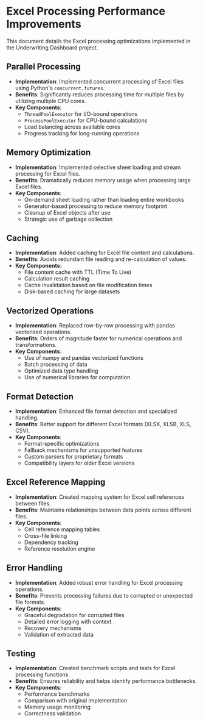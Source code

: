 # Excel Processing Performance Improvements

This document details the Excel processing optimizations implemented in the Underwriting Dashboard project.

## Parallel Processing

- **Implementation**: Implemented concurrent processing of Excel files using Python's `concurrent.futures`.
- **Benefits**: Significantly reduces processing time for multiple files by utilizing multiple CPU cores.
- **Key Components**:
  - `ThreadPoolExecutor` for I/O-bound operations
  - `ProcessPoolExecutor` for CPU-bound calculations
  - Load balancing across available cores
  - Progress tracking for long-running operations

## Memory Optimization

- **Implementation**: Implemented selective sheet loading and stream processing for Excel files.
- **Benefits**: Dramatically reduces memory usage when processing large Excel files.
- **Key Components**:
  - On-demand sheet loading rather than loading entire workbooks
  - Generator-based processing to reduce memory footprint
  - Cleanup of Excel objects after use
  - Strategic use of garbage collection

## Caching

- **Implementation**: Added caching for Excel file content and calculations.
- **Benefits**: Avoids redundant file reading and re-calculation of values.
- **Key Components**:
  - File content cache with TTL (Time To Live)
  - Calculation result caching
  - Cache invalidation based on file modification times
  - Disk-based caching for large datasets

## Vectorized Operations

- **Implementation**: Replaced row-by-row processing with pandas vectorized operations.
- **Benefits**: Orders of magnitude faster for numerical operations and transformations.
- **Key Components**:
  - Use of numpy and pandas vectorized functions
  - Batch processing of data
  - Optimized data type handling
  - Use of numerical libraries for computation

## Format Detection

- **Implementation**: Enhanced file format detection and specialized handling.
- **Benefits**: Better support for different Excel formats (XLSX, XLSB, XLS, CSV).
- **Key Components**:
  - Format-specific optimizations
  - Fallback mechanisms for unsupported features
  - Custom parsers for proprietary formats
  - Compatibility layers for older Excel versions

## Excel Reference Mapping

- **Implementation**: Created mapping system for Excel cell references between files.
- **Benefits**: Maintains relationships between data points across different files.
- **Key Components**:
  - Cell reference mapping tables
  - Cross-file linking
  - Dependency tracking
  - Reference resolution engine

## Error Handling

- **Implementation**: Added robust error handling for Excel processing operations.
- **Benefits**: Prevents processing failures due to corrupted or unexpected file formats.
- **Key Components**:
  - Graceful degradation for corrupted files
  - Detailed error logging with context
  - Recovery mechanisms
  - Validation of extracted data

## Testing

- **Implementation**: Created benchmark scripts and tests for Excel processing functions.
- **Benefits**: Ensures reliability and helps identify performance bottlenecks.
- **Key Components**:
  - Performance benchmarks
  - Comparison with original implementation
  - Memory usage monitoring
  - Correctness validation